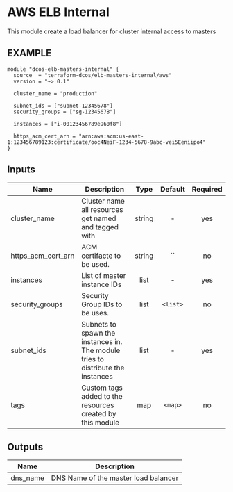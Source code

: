 AWS ELB Internal
============
This module create a load balancer for cluster internal access to masters


EXAMPLE
-------

```hcl
module "dcos-elb-masters-internal" {
  source  = "terraform-dcos/elb-masters-internal/aws"
  version = "~> 0.1"

  cluster_name = "production"

  subnet_ids = ["subnet-12345678"]
  security_groups = ["sg-12345678"]

  instances = ["i-00123456789e960f8"]

  https_acm_cert_arn = "arn:aws:acm:us-east-1:123456789123:certificate/ooc4NeiF-1234-5678-9abc-vei5Eeniipo4"
}
```


## Inputs

| Name | Description | Type | Default | Required |
|------|-------------|:----:|:-----:|:-----:|
| cluster_name | Cluster name all resources get named and tagged with | string | - | yes |
| https_acm_cert_arn | ACM certifacte to be used. | string | `` | no |
| instances | List of master instance IDs | list | - | yes |
| security_groups | Security Group IDs to be uses. | list | `<list>` | no |
| subnet_ids | Subnets to spawn the instances in. The module tries to distribute the instances | list | - | yes |
| tags | Custom tags added to the resources created by this module | map | `<map>` | no |

## Outputs

| Name | Description |
|------|-------------|
| dns_name | DNS Name of the master load balancer |

